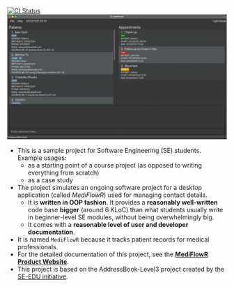 [![CI Status](https://github.com/AY2324S1-CS2103T-T08-4/tp/workflows/Java%20CI/badge.svg)](https://github.com/AY2324S1-CS2103T-T08-4/tp/actions)
![Ui](docs/images/Ui.png)

* This is a sample project for Software Engineering (SE) students.<br>
  Example usages:
  * as a starting point of a course project (as opposed to writing everything from scratch)
  * as a case study
* The project simulates an ongoing software project for a desktop application (called _MediFlowR_) used for managing contact details.
  * It is **written in OOP fashion**. It provides a **reasonably well-written** code base **bigger** (around 6 KLoC) than what students usually write in beginner-level SE modules, without being overwhelmingly big.
  * It comes with a **reasonable level of user and developer documentation**.
* It is named `MediFlowR` because it tracks patient records for medical professionals.
* For the detailed documentation of this project, see the **[MediFlowR Product Website](https://ay2324s1-cs2103t-t08-4.github.io/tp/)**.
* This project is based on the AddressBook-Level3 project created by the [SE-EDU initiative](https://se-education.org).
